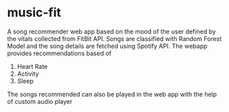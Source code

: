 # music-fit

A song recommender web app based on the mood of the user defined by the vitals collected from FitBit API. Songs are classified with Random Forest Model and the song details are fetched using Spotify API. The webapp provides recommendations based of 
1. Heart Rate
2. Activity
3. Sleep

The songs recommended can also be played in the web app with the help of custom audio player
